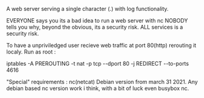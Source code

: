 A web server serving a single character (.) with log functionality.

EVERYONE says you its a bad idea to run a web server with nc NOBODY tells you why, beyond the obvious, its a security risk. ALL services is a security risk.

To have a unpriviledged user recieve web traffic at port 80(http) rerouting it localy. Run as root :

iptables -A PREROUTING -t nat -p tcp --dport 80 -j REDIRECT --to-ports 4616

"Special" requirements : nc(netcat) Debian version from march 31 2021.
Any debian based nc version work i think, with a bit of luck even busybox nc.
